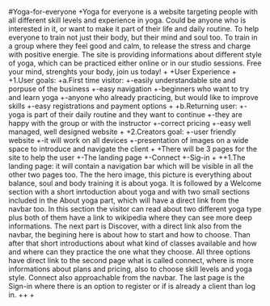 #Yoga-for-everyone
+Yoga for everyone is a website targeting people with all different skill levels and experience in yoga. Could be anyone who is interested in it, or want to make it part of their life and daily routine. To help everyone to train not just their body, but their mind and soul too. To train in a group where they feel good and calm, to release the stress and charge with positive energie. The site is providing informations about different style of yoga, which can be practiced either online or in our studio sessions. Free your mind, strenghts your body, join us today!
+
+User Experience
+
+1.User goals:
+a.First time visitor: 
+-easily understandable site and porpuse of the business
+-easy navigation
+-beginners who want to try and learn yoga
+-anyone who already practicing, but would like to improve skills
+-easy registrations and payment options
+
+b.Returning user:
+-yoga is part of their daily routine and they want to continue
+-they are happy with the group or with the instructor
+-correct pricing
+-easy well managed, well designed website
+
+2.Creators goal:
+-user friendly website
+-it will work on all devices
+-presentation of images on a wide space to introduce and navigate the client
+
+There will be 3 pages for the site to help the user
+-The landing page
+-Connect
+-Sig-in
+
++1.The landing page: it will contain a navigation bar which will be visible in all the other two pages too. The the hero image, this picture is everything about balance, soul and body training it is about yoga. It is followed by a Welcome section with a short inrtoduction about yoga and with two small sections included in the About yoga part, which will have a direct link from the navbar too. In this section the visitor can read about two different yoga type plus both of them have a link to wikipedia where they can see more deep informations. The next part is Discover, with a direct link also from the navbar, the begining here is about how to start and how to choose. Than after that short introductions about what kind of classes available and how and where can they practice the one what they choose. All three options have direct link to the second page what is called connect, where is more informations about plans and pricing, also to choose skill levels and yoga style. Connect also approachable from the navbar. The last page is the Sign-in where there is an option to register or if is already a client than log in.
++
+

